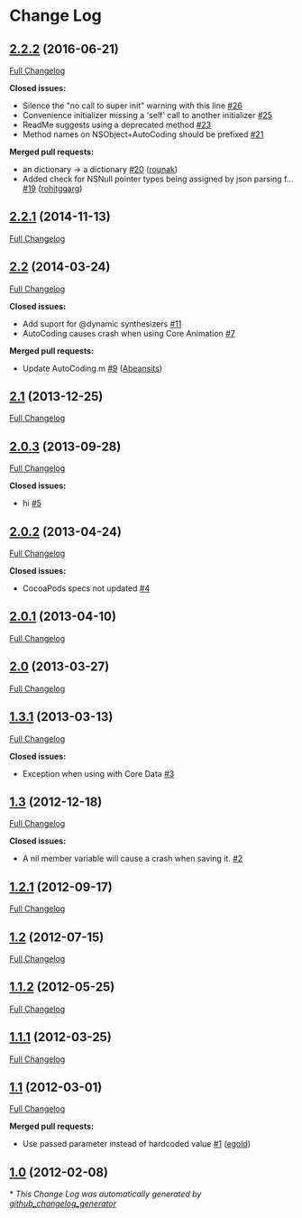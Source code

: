 # Change Log

## [2.2.2](https://github.com/nicklockwood/AutoCoding/tree/2.2.2) (2016-06-21)
[Full Changelog](https://github.com/nicklockwood/AutoCoding/compare/2.2.1...2.2.2)

**Closed issues:**

- Silence the "no call to super init" warning with this line [\#26](https://github.com/nicklockwood/AutoCoding/issues/26)
- Convenience initializer missing a 'self' call to another initializer [\#25](https://github.com/nicklockwood/AutoCoding/issues/25)
- ReadMe suggests using a deprecated method [\#23](https://github.com/nicklockwood/AutoCoding/issues/23)
- Method names on NSObject+AutoCoding should be prefixed [\#21](https://github.com/nicklockwood/AutoCoding/issues/21)

**Merged pull requests:**

- an dictionary -\> a dictionary [\#20](https://github.com/nicklockwood/AutoCoding/pull/20) ([rounak](https://github.com/rounak))
- Added check for NSNull pointer types being assigned by json parsing f… [\#19](https://github.com/nicklockwood/AutoCoding/pull/19) ([rohitggarg](https://github.com/rohitggarg))

## [2.2.1](https://github.com/nicklockwood/AutoCoding/tree/2.2.1) (2014-11-13)
[Full Changelog](https://github.com/nicklockwood/AutoCoding/compare/2.2...2.2.1)

## [2.2](https://github.com/nicklockwood/AutoCoding/tree/2.2) (2014-03-24)
[Full Changelog](https://github.com/nicklockwood/AutoCoding/compare/2.1...2.2)

**Closed issues:**

- Add suport for @dynamic synthesizers [\#11](https://github.com/nicklockwood/AutoCoding/issues/11)
- AutoCoding causes crash when using Core Animation [\#7](https://github.com/nicklockwood/AutoCoding/issues/7)

**Merged pull requests:**

- Update AutoCoding.m [\#9](https://github.com/nicklockwood/AutoCoding/pull/9) ([Abeansits](https://github.com/Abeansits))

## [2.1](https://github.com/nicklockwood/AutoCoding/tree/2.1) (2013-12-25)
[Full Changelog](https://github.com/nicklockwood/AutoCoding/compare/2.0.3...2.1)

## [2.0.3](https://github.com/nicklockwood/AutoCoding/tree/2.0.3) (2013-09-28)
[Full Changelog](https://github.com/nicklockwood/AutoCoding/compare/2.0.2...2.0.3)

**Closed issues:**

- hi [\#5](https://github.com/nicklockwood/AutoCoding/issues/5)

## [2.0.2](https://github.com/nicklockwood/AutoCoding/tree/2.0.2) (2013-04-24)
[Full Changelog](https://github.com/nicklockwood/AutoCoding/compare/2.0.1...2.0.2)

**Closed issues:**

- CocoaPods specs not updated [\#4](https://github.com/nicklockwood/AutoCoding/issues/4)

## [2.0.1](https://github.com/nicklockwood/AutoCoding/tree/2.0.1) (2013-04-10)
[Full Changelog](https://github.com/nicklockwood/AutoCoding/compare/2.0...2.0.1)

## [2.0](https://github.com/nicklockwood/AutoCoding/tree/2.0) (2013-03-27)
[Full Changelog](https://github.com/nicklockwood/AutoCoding/compare/1.3.1...2.0)

## [1.3.1](https://github.com/nicklockwood/AutoCoding/tree/1.3.1) (2013-03-13)
[Full Changelog](https://github.com/nicklockwood/AutoCoding/compare/1.3...1.3.1)

**Closed issues:**

- Exception when using with Core Data [\#3](https://github.com/nicklockwood/AutoCoding/issues/3)

## [1.3](https://github.com/nicklockwood/AutoCoding/tree/1.3) (2012-12-18)
[Full Changelog](https://github.com/nicklockwood/AutoCoding/compare/1.2.1...1.3)

**Closed issues:**

- A nil member variable will cause a crash when saving it. [\#2](https://github.com/nicklockwood/AutoCoding/issues/2)

## [1.2.1](https://github.com/nicklockwood/AutoCoding/tree/1.2.1) (2012-09-17)
[Full Changelog](https://github.com/nicklockwood/AutoCoding/compare/1.2...1.2.1)

## [1.2](https://github.com/nicklockwood/AutoCoding/tree/1.2) (2012-07-15)
[Full Changelog](https://github.com/nicklockwood/AutoCoding/compare/1.1.2...1.2)

## [1.1.2](https://github.com/nicklockwood/AutoCoding/tree/1.1.2) (2012-05-25)
[Full Changelog](https://github.com/nicklockwood/AutoCoding/compare/1.1.1...1.1.2)

## [1.1.1](https://github.com/nicklockwood/AutoCoding/tree/1.1.1) (2012-03-25)
[Full Changelog](https://github.com/nicklockwood/AutoCoding/compare/1.1...1.1.1)

## [1.1](https://github.com/nicklockwood/AutoCoding/tree/1.1) (2012-03-01)
[Full Changelog](https://github.com/nicklockwood/AutoCoding/compare/1.0...1.1)

**Merged pull requests:**

- Use passed parameter instead of hardcoded value [\#1](https://github.com/nicklockwood/AutoCoding/pull/1) ([egold](https://github.com/egold))

## [1.0](https://github.com/nicklockwood/AutoCoding/tree/1.0) (2012-02-08)


\* *This Change Log was automatically generated by [github_changelog_generator](https://github.com/skywinder/Github-Changelog-Generator)*